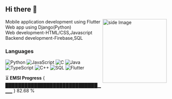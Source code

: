 ## Hi there 👋
<img src="https://github.com/sciencepal/sciencepal/blob/master/assets/life_balance.gif" alt="side Image" align="right" width="200" height="auto" />

Mobile application development using Flutter<br>
Web app using Django(Python)<br>
Web development-HTML/CSS,Javascript<br>
Backend development-Firebase,SQL<br>

### Languages

![Python](https://img.shields.io/badge/-Python-000?&logo=Python)
![JavaScript](https://img.shields.io/badge/-JavaScript-000?&logo=JavaScript)
![C](https://img.shields.io/badge/-C-000?&logo=C)
![Java](https://img.shields.io/badge/-Java-000?&logo=Java&logoColor=007396)
![TypeScript](https://img.shields.io/badge/-TypeScript-000?&logo=TypeScript)
![C++](https://img.shields.io/badge/-C++-000?&logo=c%2b%2b&logoColor=00599C)
![SQL](https://img.shields.io/badge/-SQL-000?&logo=MySQL)
![Flutter](https://img.shields.io/badge/Flutter-02569B?style=flat&logo=flutter&logoColor=white)


⏳ **EMSI Progress** { █████████████████████████████▁▁▁ } 82.68 %
<!--
**aymanwr/aymanwr** is a ✨ _special_ ✨ repository because its `README.md` (this file) appears on your GitHub profile.

Here are some ideas to get you started:

- 🔭 I’m currently working on ...
- 🌱 I’m currently learning ...
- 👯 I’m looking to collaborate on ...
- 🤔 I’m looking for help with ...
- 💬 Ask me about ...
- 📫 How to reach me: ...
- 😄 Pronouns: ...
- ⚡ Fun fact: ...
-->
